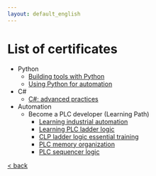 ```yaml
---
layout: default_english
---
```


<!-- [< back](../) -->

# List of certificates

- Python
    - [Building tools with Python](/certificates/CertificateOfCompletion_Building%20Tools%20with%20Python.pdf)
    - [Using Python for automation](/certificates/CertificateOfCompletion_Using%20Python%20for%20Automation.pdf)
- C#
    - [C#: advanced practices](/certificates/CertificateOfCompletion_C%20Advanced%20Practices.pdf)
- Automation
    - Become a PLC developer (Learning Path)
        - [Learning industrial automation](/certificates/CertificateOfCompletion_Learning%20Industrial%20Automation.pdf)
        - [Learning PLC ladder logic](/certificates/CertificateOfCompletion_Learning%20PLC%20Ladder%20Logic.pdf)
        - [CLP ladder logic essential training](/certificates/CertificateOfCompletion_PLC%20Ladder%20Logic%20Essential%20Training.pdf)
        - [PLC memory organization](/certificates/CertificateOfCompletion_PLC%20Memory%20Organization.pdf)
        - [PLC sequencer logic](/certificates/CertificateOfCompletion_PLC%20Sequencer%20Logic.pdf)

[< back](../)